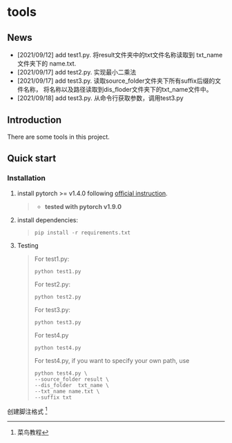 # tools

## News
+ [2021/09/12] add test1.py. 将result文件夹中的txt文件名称读取到 txt_name 文件夹下的 name.txt.
+ [2021/09/17] add test2.py. 实现最小二乘法
+ [2021/09/17] add test3.py. 读取source_folder文件夹下所有suffix后缀的文件名称，
  将名称以及路径读取到dis_floder文件夹下的txt_name文件中。
+ [2021/09/18] add test3.py. 从命令行获取参数，调用test3.py
  
## Introduction
There are some tools in this project.

## Quick start 
### Installation
1. install pytorch >= v1.4.0 following [official instruction](https://pytorch.org/).
    >- **tested with pytorch v1.9.0**

2. install dependencies:
    >```
    >pip install -r requirements.txt
    >```

3. Testing  

    > For test1.py:  
    >```
    >python test1.py
    >```
    >For test2.py:
    >```
    >python test2.py
    >```
    >For test3.py:
    >```
    >python test3.py
    >```
    >For test4.py
    >```commandline
    >python test4.py 
    >```
    >For test4.py, if you want to specify your own path, use
    >```commandline
    >python test4.py \
    >--source_folder result \
    >--dis_folder  txt_name \
    >--txt_name name.txt \
    >--suffix txt
    >```
创建脚注格式 [^test]  

[^test]:菜鸟教程
